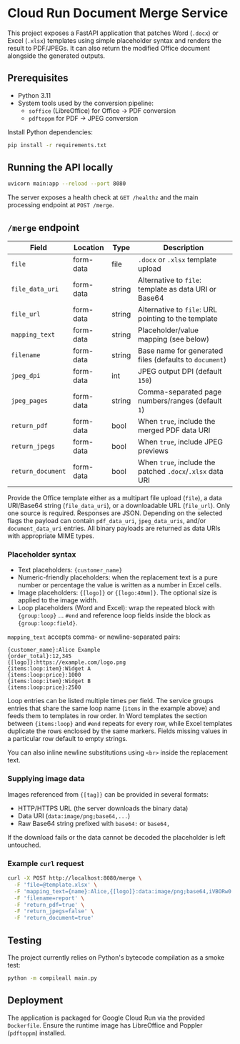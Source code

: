 # Cloud Run Document Merge Service

This project exposes a FastAPI application that patches Word (`.docx`) or Excel (`.xlsx`) templates using simple placeholder syntax and renders the result to PDF/JPEGs. It can also return the modified Office document alongside the generated outputs.

## Prerequisites

* Python 3.11
* System tools used by the conversion pipeline:
  * `soffice` (LibreOffice) for Office → PDF conversion
  * `pdftoppm` for PDF → JPEG conversion

Install Python dependencies:

```bash
pip install -r requirements.txt
```

## Running the API locally

```bash
uvicorn main:app --reload --port 8080
```

The server exposes a health check at `GET /healthz` and the main processing endpoint at `POST /merge`.

## `/merge` endpoint

| Field | Location | Type | Description |
|-------|----------|------|-------------|
| `file` | form-data | file | `.docx` or `.xlsx` template upload |
| `file_data_uri` | form-data | string | Alternative to `file`: template as data URI or Base64 |
| `file_url` | form-data | string | Alternative to `file`: URL pointing to the template |
| `mapping_text` | form-data | string | Placeholder/value mapping (see below) |
| `filename` | form-data | string | Base name for generated files (defaults to `document`) |
| `jpeg_dpi` | form-data | int | JPEG output DPI (default `150`) |
| `jpeg_pages` | form-data | string | Comma-separated page numbers/ranges (default `1`) |
| `return_pdf` | form-data | bool | When `true`, include the merged PDF data URI |
| `return_jpegs` | form-data | bool | When `true`, include JPEG previews |
| `return_document` | form-data | bool | When `true`, include the patched `.docx`/`.xlsx` data URI |

Provide the Office template either as a multipart file upload (`file`), a data URI/Base64 string (`file_data_uri`), or a downloadable URL (`file_url`). Only one source is required. Responses are JSON. Depending on the selected flags the payload can contain `pdf_data_uri`, `jpeg_data_uris`, and/or `document_data_uri` entries. All binary payloads are returned as data URIs with appropriate MIME types.

### Placeholder syntax

* Text placeholders: `{customer_name}`
* Numeric-friendly placeholders: when the replacement text is a pure number or percentage the value is written as a number in Excel cells.
* Image placeholders: `{[logo]}` or `{[logo:40mm]}`. The optional size is applied to the image width.
* Loop placeholders (Word and Excel): wrap the repeated block with `{group:loop}` … `#end` and reference loop fields inside the block as `{group:loop:field}`.

`mapping_text` accepts comma- or newline-separated pairs:

```
{customer_name}:Alice Example
{order_total}:12,345
{[logo]}:https://example.com/logo.png
{items:loop:item}:Widget A
{items:loop:price}:1000
{items:loop:item}:Widget B
{items:loop:price}:2500
```

Loop entries can be listed multiple times per field. The service groups entries that share the same loop name (`items` in the example above) and feeds them to templates in row order. In Word templates the section between `{items:loop}` and `#end` repeats for every row, while Excel templates duplicate the rows enclosed by the same markers. Fields missing values in a particular row default to empty strings.

You can also inline newline substitutions using `<br>` inside the replacement text.

### Supplying image data

Images referenced from `{[tag]}` can be provided in several formats:

* HTTP/HTTPS URL (the server downloads the binary data)
* Data URI (`data:image/png;base64,...`)
* Raw Base64 string prefixed with `base64:` or `base64,`

If the download fails or the data cannot be decoded the placeholder is left untouched.

### Example `curl` request

```bash
curl -X POST http://localhost:8080/merge \
  -F 'file=@template.xlsx' \
  -F 'mapping_text={name}:Alice,{[logo]}:data:image/png;base64,iVBORw0...' \
  -F 'filename=report' \
  -F 'return_pdf=true' \
  -F 'return_jpegs=false' \
  -F 'return_document=true'
```

## Testing

The project currently relies on Python's bytecode compilation as a smoke test:

```bash
python -m compileall main.py
```

## Deployment

The application is packaged for Google Cloud Run via the provided `Dockerfile`. Ensure the runtime image has LibreOffice and Poppler (`pdftoppm`) installed.
